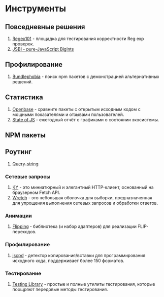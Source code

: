 # Инструменты

## Повседневные решения

1. [Regex101](https://regex101.com/) - площадка для тестирования корректности Reg exp проверок.
2. [JSBI - pure-JavaScript BigInts](https://github.com/GoogleChromeLabs/jsbi)

## Профилирование

1. [Bundlephobia](https://bundlephobia.com/) - поиск npm пакетов с демонстрацией альтернативных решений.

## Статистика

1. [Openbase](https://openbase.com/) - cравните пакеты с открытым исходным кодом с мощными показателями и отзывами пользователей.
2. [State of JS](https://2021.stateofjs.com/ru-RU/) - ежегодный отчёт с графиками о состоянии экосистемы.

## NPM пакеты

## Роутинг

1. [Query-string](https://www.npmjs.com/package/query-string)

### Сетевые запросы

1. [KY](https://www.npmjs.com/package/ky) - это миниатюрный и элегантный HTTP-клиент, основанный на браузерном Fetch API.
2. [Wretch](https://www.npmjs.com/package/wretch) - это небольшая оболочка для выборки, предназначенная для упрощения выполнения сетевых запросов и обработки ответов.

### Анимации

1. [Flipping](https://www.npmjs.com/package/flipping) - библиотека (и набор адаптеров) для реализации FLIP-переходов.

### Профилирование

1. [jscpd](https://www.npmjs.com/package/jscpd) - детектор копирования/вставки для программирования исходного кода, поддерживает более 150 форматов.

### Тестирование

1. [Testing Library](https://testing-library.com/) - простые и полные утилиты тестирования, которые поощряют передовые методы тестирования.
